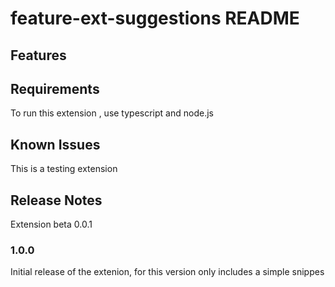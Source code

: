 # feature-ext-suggestions README


## Features


## Requirements

To run this extension , use typescript and node.js



## Known Issues

This is a testing extension

## Release Notes
Extension beta 0.0.1 

### 1.0.0

Initial release of the extenion, for this version only includes a simple snippes

